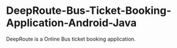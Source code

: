 # DeepRoute-Bus-Ticket-Booking-Application-Android-Java
DeepRoute is a Online Bus ticket booking application.
